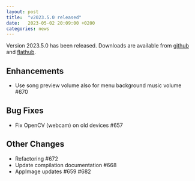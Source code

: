 ```yaml
---
layout: post
title:  "v2023.5.0 released"
date:   2023-05-02 20:09:00 +0200
categories: news
---
```

Version 2023.5.0 has been released.
Downloads are available from [github](https://github.com/UltraStar-Deluxe/USDX/releases/tag/v2023.5.0)
and [flathub](https://flathub.org/apps/eu.usdx.UltraStarDeluxe).

## Enhancements
* Use song preview volume also for menu background music volume #670

## Bug Fixes
* Fix OpenCV (webcam) on old devices #657

## Other Changes
* Refactoring #672
* Update compilation documentation #668
* AppImage updates #659 #682
